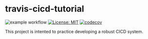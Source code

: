 # travis-cicd-tutorial
![example workflow](https://github.com/CaseyHoover/travis-cicd-tutorial/actions/workflows/main.yml/badge.svg)
[![License: MIT](https://img.shields.io/badge/License-MIT-yellow.svg)](https://opensource.org/licenses/MIT)
[![codecov](https://codecov.io/gh/CaseyHoover/travis-cicd-tutorial/branch/main/graph/badge.svg?token=1ZDHAB96BA)](https://codecov.io/gh/CaseyHoover/travis-cicd-tutorial)

This project is intented to practice developing a robust CICD system.

